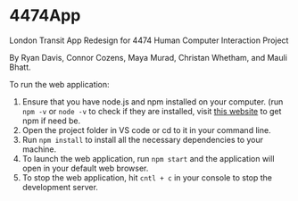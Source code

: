 # 4474App
London Transit App Redesign for 4474 Human Computer Interaction Project

By Ryan Davis, Connor Cozens, Maya Murad, Christan Whetham, and Mauli Bhatt. 

To run the web application:
1. Ensure that you have node.js and npm installed on your computer. (run ```npm -v``` or ```node -v``` to check if they are installed, visit [this website](https://www.npmjs.com/get-npm) to get npm if need be.
2. Open the project folder in VS code or cd to it in your command line.
3. Run ```npm install``` to install all the necessary dependencies to your machine.
4. To launch the web application, run ```npm start``` and the application will open in your default web browser.
5. To stop the web application, hit ```cntl + c``` in your console to stop the development server.

